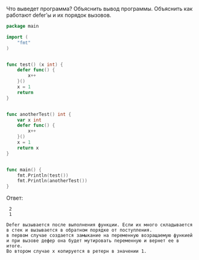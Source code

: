 Что выведет программа? Объяснить вывод программы. Объяснить как работают defer’ы и их порядок вызовов.

```go
package main

import (
	"fmt"
)


func test() (x int) {
	defer func() {
		x++
	}()
	x = 1
	return
}


func anotherTest() int {
	var x int
	defer func() {
		x++
	}()
	x = 1
	return x
}


func main() {
	fmt.Println(test())
	fmt.Println(anotherTest())
}
```

Ответ:
```
 2
 1

Defer вызывается после выполнения функции. Если их много складывается в стек и вызывается в обратном порядке от поступления.
в первом случае создается замыкание на переменную возращаемую функией и при вызове дефер она будет мутировать переменную и вернет ее в итоге.
Во втором случае х копируется в ретерн в значении 1. 
```
